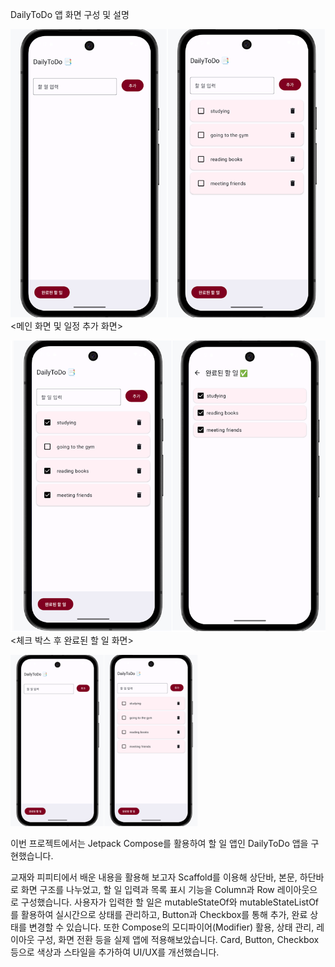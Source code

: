 DailyToDo 앱 화면 구성 및 설명


![DailyToDo 스크린샷](app/images/main_add.png)
<메인 화면 및 일정 추가 화면>


![DailyToDo 스크린샷](app/images/check_done.png)
<체크 박스 후 완료된 할 일 화면>

<img src="app/images/main_add.png" width="300">

이번 프로젝트에서는 Jetpack Compose를 활용하여 할 일 앱인 DailyToDo 앱을 구현했습니다.

교재와 피피티에서 배운 내용을 활용해 보고자 Scaffold를 이용해 상단바, 본문, 하단바로 화면 구조를 나누었고, 
할 일 입력과 목록 표시 기능을 Column과 Row 레이아웃으로 구성했습니다.
사용자가 입력한 할 일은 mutableStateOf와 mutableStateListOf를 활용하여 실시간으로 상태를 관리하고, 
Button과 Checkbox를 통해 추가, 완료 상태를 변경할 수 있습니다.
또한 Compose의 모디파이어(Modifier) 활용, 상태 관리, 레이아웃 구성, 화면 전환 등을 실제 앱에 적용해보았습니다.
Card, Button, Checkbox 등으로 색상과 스타일을 추가하여 UI/UX를 개선했습니다.

